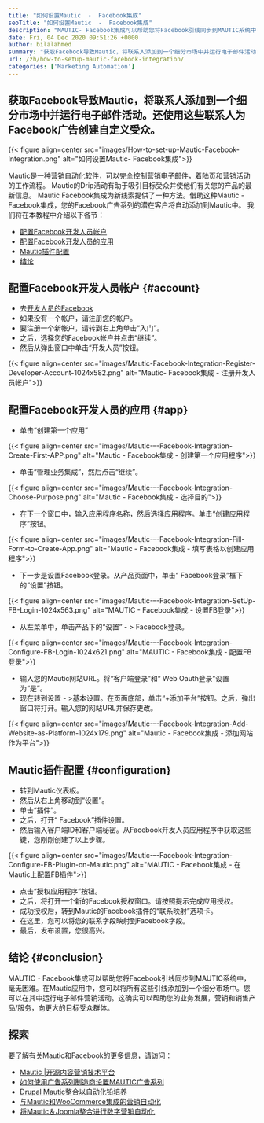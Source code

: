 ```yaml
---
title: "如何设置Mautic  -  Facebook集成" 
seoTitle: "如何设置Mautic  -  Facebook集成" 
description: "MAUTIC- Facebook集成可以帮助您将Facebook引线同步到MAUTIC系统中，而无需任何困难，然后将其用于营销活动。" 
date: Fri, 04 Dec 2020 09:51:26 +0000
author: bilalahmed
summary: "获取Facebook导致Mautic，将联系人添加到一个细分市场中并运行电子邮件活动。还使用这些联系人为Facebook广告创建自定义受众。" 
url: /zh/how-to-setup-mautic-facebook-integration/
categories: ['Marketing Automation']
---
```


## 获取Facebook导致Mautic，将联系人添加到一个细分市场中并运行电子邮件活动。还使用这些联系人为Facebook广告创建自定义受众。

{{< figure align=center src="images/How-to-set-up-Mautic-Facebook-Integration.png" alt="如何设置Mautic- Facebook集成">}}

Mautic是一种营销自动化软件，可以完全控制营销电子邮件，着陆页和营销活动的工作流程。 Mautic的Drip活动有助于吸引目标受众并使他们有关您的产品的最新信息。 Mautic Facebook集成为新线索提供了一种方法。借助这种Mautic  -  Facebook集成，您的Facebook广告系列的潜在客户将自动添加到Mautic中。
我们将在本教程中介绍以下各节：
  * [配置Facebook开发人员帐户][1]
  * [配置Facebook开发人员的应用][2]
  * [Mautic插件配置][3]
  * [结论][4]

## 配置Facebook开发人员帐户 {#account}

* 去[开发人员的Facebook][5]
* 如果没有一个帐户，请注册您的帐户。
* 要注册一个新帐户，请转到右上角单击“入门”。
* 之后，选择您的Facebook帐户并点击“继续”。
* 然后从弹出窗口中单击“开发人员”按钮。

{{< figure align=center src="images/Mautic-Facebook-Integration-Register-Developer-Account-1024x582.png" alt="Mautic- Facebook集成 - 注册开发人员帐户">}}


## 配置Facebook开发人员的应用 {#app}

* 单击“创建第一个应用”

{{< figure align=center src="images/Mautic-–-Facebook-Integration-Create-First-APP.png" alt="Mautic  -  Facebook集成 - 创建第一个应用程序">}}

* 单击“管理业务集成”，然后点击“继续”。

{{< figure align=center src="images/Mautic-–-Facebook-Integration-Choose-Purpose.png" alt="Mautic  -  Facebook集成 - 选择目的">}}

* 在下一个窗口中，输入应用程序名称，然后选择应用程序。单击“创建应用程序”按钮。

{{< figure align=center src="images/Mautic-–-Facebook-Integration-Fill-Form-to-Create-App.png" alt="Mautic  -  Facebook集成 - 填写表格以创建应用程序">}}

* 下一步是设置Facebook登录。从产品页面中，单击“ Facebook登录”框下的“设置”按钮。

{{< figure align=center src="images/Mautic-–-Facebook-Integration-SetUp-FB-Login-1024x563.png" alt="MAUTIC  -  Facebook集成 - 设置FB登录">}}

* 从左菜单中，单击产品下的“设置”  - > Facebook登录。

{{< figure align=center src="images/Mautic-–-Facebook-Integration-Configure-FB-Login-1024x621.png" alt="MAUTIC  -  Facebook集成 - 配置FB登录">}}

* 输入您的Mautic网站URL。将“客户端登录”和“ Web Oauth登录”设置为“是”。
* 现在转到设置 - >基本设置。在页面底部，单击“+添加平台”按钮。之后，弹出窗口将打开。输入您的网站URL并保存更改。

{{< figure align=center src="images/Mautic-–-Facebook-Integration-Add-Website-as-Platform-1024x179.png" alt="Mautic  -  Facebook集成 - 添加网站作为平台">}}


## Mautic插件配置 {#configuration}

* 转到Mautic仪表板。
* 然后从右上角移动到“设置”。
* 单击“插件”。
* 之后，打开“ Facebook”插件设置。
* 然后输入客户端ID和客户端秘密。从Facebook开发人员应用程序中获取这些键，您刚刚创建了以上步骤。

{{< figure align=center src="images/Mautic-–-Facebook-Integration-Configure-FB-Plugin-on-Mautic.png" alt="MAUTIC  -  Facebook集成 - 在Mautic上配置FB插件">}}

* 点击“授权应用程序”按钮。
* 之后，将打开一个新的Facebook授权窗口。请按照提示完成应用授权。
* 成功授权后，转到Mautic的Facebook插件的“联系映射”选项卡。
* 在这里，您可以将您的联系字段映射到Facebook字段。
* 最后，发布设置，您很高兴。

## 结论 {#conclusion}

MAUTIC  -  Facebook集成可以帮助您将Facebook引线同步到MAUTIC系统中，毫无困难。在Mautic应用中，您可以将所有这些引线添加到一个细分市场中。您可以在其中运行电子邮件营销活动。这确实可以帮助您的业务发展，营销和销售产品/服务，向更大的目标受众群体。

## 探索
要了解有关Mautic和Facebook的更多信息，请访问：
  * [Mautic |开源内容营销技术平台][6]
  * [如何使用广告系列制造商设置MAUTIC广告系列][7]
  * [Drupal Mautic整合以自动化铅培养][8]
  * [与Mautic和WooCommerce集成的营销自动化][9]
  * [将Mautic＆Joomla整合进行数字营销自动化][10]



[1]: #account
[2]: #app
[3]: #configuration
[4]: #conclusion
[5]: https://developers.facebook.com/docs/apps#register
[6]: https://products.containerize.com/marketing-automation/mautic
[7]: https://blog.containerize.com/marketing-automation/how-to-setup-marketing-campaigns-using-mautic-campaign-builder/
[8]: https://blog.containerize.com/content-management/drupal-tutorial-automate-lead-growth-with-drupal-mautic/
[9]: https://blog.containerize.com/blogging/marketing-automation-using-mautic-and-wordpress-woocommerce/
[10]: https://blog.containerize.com/content-management/integrate-mautic-with-joomla-for-marketing-automation/
